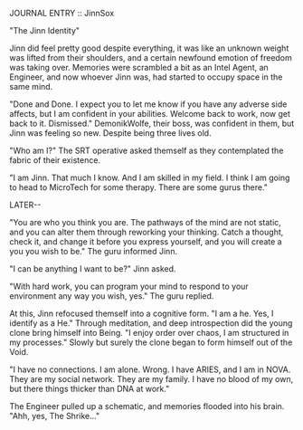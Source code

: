 JOURNAL ENTRY :: JinnSox

"The Jinn Identity"

Jinn did feel pretty good despite everything, it was like an unknown weight was lifted from their shoulders, and a certain newfound emotion of freedom was taking over. Memories were scrambled a bit as an Intel Agent, an Engineer, and now whoever Jinn was, had started to occupy space in the same mind.

"Done and Done. I expect you to let me know if you have any adverse side affects, but I am confident in your abilities. Welcome back to work, now get back to it. Dismissed." DemonikWolfe, their boss, was confident in them, but Jinn was feeling so new.  Despite being three lives old.

"Who am I?" The SRT operative asked themself as they contemplated the fabric of their existence.

"I am Jinn.  That much I know.  And I am skilled in my field. I think I am going to head to MicroTech for some therapy. There are some gurus there."

LATER--

"You are who you think you are. The pathways of the mind are not static, and you can alter them through reworking your thinking. Catch a thought, check it, and change it before you express yourself, and you will create a you you wish to be." The guru informed Jinn.

"I can be anything I want to be?" Jinn asked.

"With hard work, you can program your mind to respond to your environment any way you wish, yes." The guru replied.

At this, Jinn refocused themself into a cognitive form. "I am a he.  Yes, I identify as a He." Through meditation, and deep introspection did the young clone bring himself into Being. "I enjoy order over chaos, I am structured in my processes."   Slowly but surely the clone began to form himself out of the Void.

"I have no connections. I am alone. Wrong. I have ARIES, and I am in NOVA. They are my social network. They are my family. I have no blood of my own, but there things thicker than DNA at work."

The Engineer pulled up a schematic, and memories flooded into his brain. "Ahh, yes, The Shrike..."